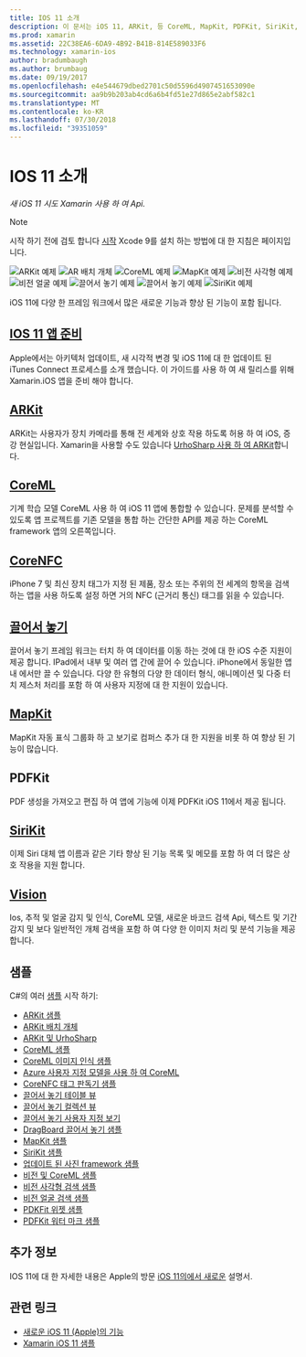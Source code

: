 ```yaml
---
title: IOS 11 소개
description: 이 문서는 iOS 11, ARKit, 등 CoreML, MapKit, PDFKit, SiriKit, 비전 프레임 워크의 기능을 설명 하는 다양 한 설명서를 링크 합니다.
ms.prod: xamarin
ms.assetid: 22C38EA6-6DA9-4B92-B41B-814E589033F6
ms.technology: xamarin-ios
author: bradumbaugh
ms.author: brumbaug
ms.date: 09/19/2017
ms.openlocfilehash: e4e544679dbed2701c50d5596d4907451653090e
ms.sourcegitcommit: aa9b9b203ab4cd6a6b4fd51e27d865e2abf582c1
ms.translationtype: MT
ms.contentlocale: ko-KR
ms.lasthandoff: 07/30/2018
ms.locfileid: "39351059"
---
```

# <a name="introduction-to-ios-11"></a>IOS 11 소개

_새 iOS 11 시도 Xamarin 사용 하 여 Api._

> [!NOTE]
> 시작 하기 전에 검토 합니다 [시작](get-started.md) Xcode 9를 설치 하는 방법에 대 한 지침은 페이지입니다.

![ARKit 예제](images/arkit.png) ![AR 배치 개체](images/arkit2.png) ![CoreML 예제](images/coreml.png) ![MapKit 예제](images/mapkit.png) ![비전 사각형 예제](images/vision1.png) ![비전 얼굴 예제](images/vision2.png) ![끌어서 놓기 예제](images/drag-drop.png) ![끌어서 놓기 예제](images/drag-drop2.png) ![SiriKit 예제](images/sirikit.png)

iOS 11에 다양 한 프레임 워크에서 많은 새로운 기능과 향상 된 기능이 포함 됩니다.

## <a name="preparing-your-app-for-ios-11updating-your-appindexmd"></a>[IOS 11 앱 준비](updating-your-app/index.md)

Apple에서는 아키텍처 업데이트, 새 시각적 변경 및 iOS 11에 대 한 업데이트 된 iTunes Connect 프로세스를 소개 했습니다. 이 가이드를 사용 하 여 새 릴리스를 위해 Xamarin.iOS 앱을 준비 해야 합니다.

## <a name="arkitarkitindexmd"></a>[ARKit](arkit/index.md)

ARKit는 사용자가 장치 카메라를 통해 전 세계와 상호 작용 하도록 허용 하 여 iOS, 증강 현실입니다.
Xamarin을 사용할 수도 있습니다 [UrhoSharp 사용 하 여 ARKit](arkit/urhosharp.md)합니다.

## <a name="coremlcoremlmd"></a>[CoreML](coreml.md)

기계 학습 모델 CoreML 사용 하 여 iOS 11 앱에 통합할 수 있습니다. 문제를 분석할 수 있도록 앱 프로젝트를 기존 모델을 통합 하는 간단한 API를 제공 하는 CoreML framework 앱의 오른쪽입니다.

## <a name="corenfccorenfcmd"></a>[CoreNFC](corenfc.md)

iPhone 7 및 최신 장치 태그가 지정 된 제품, 장소 또는 주위의 전 세계의 항목을 검색 하는 앱을 사용 하도록 설정 하면 거의 NFC (근거리 통신) 태그를 읽을 수 있습니다.

## <a name="drag-and-dropdrag-and-dropmd"></a>[끌어서 놓기](drag-and-drop.md)

끌어서 놓기 프레임 워크는 터치 하 여 데이터를 이동 하는 것에 대 한 iOS 수준 지원이 제공 합니다. IPad에서 내부 및 여러 앱 간에 끌어 수 있습니다. iPhone에서 동일한 앱 내 에서만 끌 수 있습니다. 다양 한 유형의 다양 한 데이터 형식, 애니메이션 및 다중 터치 제스처 처리를 포함 하 여 사용자 지정에 대 한 지원이 있습니다.

## <a name="mapkitmapkitmd"></a>[MapKit](mapkit.md)

MapKit 자동 표식 그룹화 하 고 보기로 컴퍼스 추가 대 한 지원을 비롯 하 여 향상 된 기능이 많습니다.

## <a name="pdfkit"></a>PDFKit

PDF 생성을 가져오고 편집 하 여 앱에 기능에 이제 PDFKit iOS 11에서 제공 됩니다.

## <a name="sirikitsirikitmd"></a>[SiriKit](sirikit.md)

이제 Siri 대체 앱 이름과 같은 기타 향상 된 기능 목록 및 메모를 포함 하 여 더 많은 상호 작용을 지원 합니다.

## <a name="visionvisionmd"></a>[Vision](vision.md)

Ios, 추적 및 얼굴 감지 및 인식, CoreML 모델, 새로운 바코드 검색 Api, 텍스트 및 기간 감지 및 보다 일반적인 개체 검색을 포함 하 여 다양 한 이미지 처리 및 분석 기능을 제공 합니다.

## <a name="samples"></a>샘플

C#의 여러 [샘플](https://developer.xamarin.com/samples/ios/iOS11/) 시작 하기:

* [ARKit 샘플](https://developer.xamarin.com/samples/monotouch/ios11/ARKitSample/)
* [ARKit 배치 개체](https://developer.xamarin.com/samples/monotouch/ios11/ARKitPlacingObjects/)
* [ARKit 및 UrhoSharp](arkit/urhosharp.md)
* [CoreML 샘플](https://developer.xamarin.com/samples/monotouch/ios11/CoreML)
* [CoreML 이미지 인식 샘플](https://developer.xamarin.com/samples/monotouch/ios11/CoreMLImageRecognition)
* [Azure 사용자 지정 모델을 사용 하 여 CoreML](https://developer.xamarin.com/samples/monotouch/ios11/CoreMLAzureModel)
* [CoreNFC 태그 판독기 샘플](https://developer.xamarin.com/samples/monotouch/ios11/NFCTagReader/)
* [끌어서 놓기 테이블 뷰](https://developer.xamarin.com/samples/monotouch/ios11/DragAndDropTableView)
* [끌어서 놓기 컬렉션 뷰](https://developer.xamarin.com/samples/monotouch/ios11/DragAndDropCollectionView)
* [끌어서 놓기 사용자 지정 보기](https://developer.xamarin.com/samples/monotouch/ios11/DragAndDropCustomView)
* [DragBoard 끌어서 놓기 샘플](https://developer.xamarin.com/samples/monotouch/ios11/DragAndDropDragBoard)
* [MapKit 샘플](https://developer.xamarin.com/samples/monotouch/ios11/MapKitSample)
* [SiriKit 샘플](https://developer.xamarin.com/samples/monotouch/ios11/SiriKitSample/)
* [업데이트 된 사진 framework 샘플](https://developer.xamarin.com/samples/monotouch/ios11/SamplePhotoApp/)
* [비전 및 CoreML 샘플](https://developer.xamarin.com/samples/monotouch/ios11/CoreMLVision)
* [비전 사각형 검색 샘플](https://developer.xamarin.com/samples/monotouch/ios11/VisionRects)
* [비전 얼굴 검색 샘플](https://developer.xamarin.com/samples/monotouch/ios11/VisionFaces)
* [PDKFit 위젯 샘플](https://developer.xamarin.com/samples/monotouch/ios11/PDFAnnotationWidgetsAdvanced)
* [PDFKit 워터 마크 샘플](https://developer.xamarin.com/samples/monotouch/ios11/PDFDocumentWatermark)

## <a name="more-information"></a>추가 정보

IOS 11에 대 한 자세한 내용은 Apple의 방문 [iOS 11의에서 새로운](https://developer.apple.com/ios/) 설명서.


## <a name="related-links"></a>관련 링크

- [새로운 iOS 11 (Apple)의 기능](https://developer.apple.com/ios/)
- [Xamarin iOS 11 샘플](https://developer.xamarin.com/samples/ios/iOS11/)
